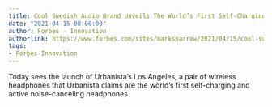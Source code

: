 ```yaml
---
title: Cool Swedish Audio Brand Unveils The World’s First Self-Charging Wireless Headphones
date: "2021-04-15 08:00:00"
author: Forbes - Innovation
authorlink: https://www.forbes.com/sites/marksparrow/2021/04/15/cool-swedish-audio-brand-unveils-the-worlds-first-self-charging-wireless-headphones/
tags:
- Forbes-Innovation
---
```

Today sees the launch of Urbanista’s Los Angeles, a pair of wireless headphones that Urbanista claims are the world’s first self-charging and active noise-canceling headphones.